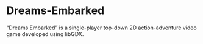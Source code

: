 # Dreams-Embarked
“Dreams Embarked” is a single-player top-down 2D action-adventure video game developed using libGDX.
